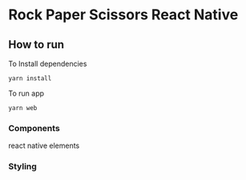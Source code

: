# Rock Paper Scissors React Native

## How to run

To Install dependencies

```cli
yarn install
```

To run app

```cli
yarn web
```

### Components

react native elements

### Styling
